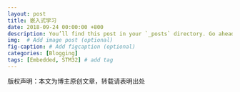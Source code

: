 ```yaml
---
layout: post
title: 嵌入式学习
date: 2018-09-24 00:00:00 +800
description: You’ll find this post in your `_posts` directory. Go ahead and edit it and re-build the site to see your changes. # Add post description (optional)
img:  # Add image post (optional)
fig-caption: # Add figcaption (optional)
categories: [Blogging]
tags: [Embedded, STM32] # add tag
---
```















版权声明：本文为博主原创文章，转载请表明出处 

